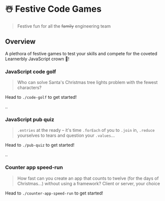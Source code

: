 # ☃️ Festive Code Games

> Festive fun for all the ~~family~~ engineering team

## Overview

A plethora of festive games to test your skills and compete for the coveted Learnerbly JavaScript crown 👑!

### JavaScript code golf

> Who can solve Santa's Christmas tree lights problem with the fewest characters?

Head to `./code-golf` to get started!

..

### JavaScript pub quiz

> `.entries` at the ready – it's time `.forEach` of you to `.join` in, `.reduce` yourselves to tears and question your `.values`...

Head to `./pub-quiz` to get started!

..

### Counter app speed-run

> How fast can you create an app that counts to twelve (for the days of Christmas...) without using a framework? Client or server, your choice

Head to `./counter-app-speed-run` to get started!
